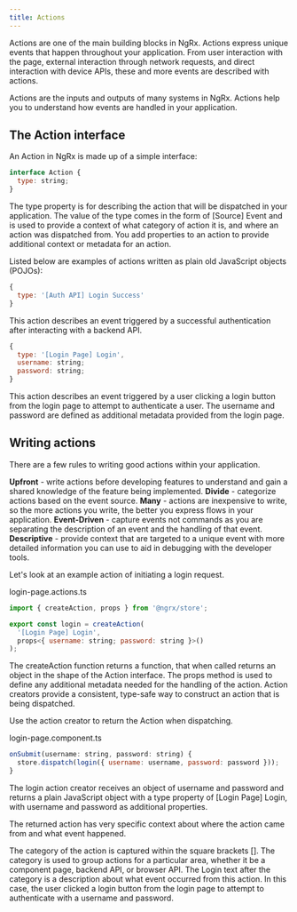 ```yaml
---
title: Actions
---
```


Actions are one of the main building blocks in NgRx. Actions express unique events that happen throughout your application. From user interaction with the page, external interaction through network requests, and direct interaction with device APIs, these and more events are described with actions.

Actions are the inputs and outputs of many systems in NgRx. Actions help you to understand how events are handled in your application.


## The Action interface

An Action in NgRx is made up of a simple interface:
```javascript
interface Action {
  type: string;
}
```
 
The type property is for describing the action that will be dispatched in your application. The value of the type comes in the form of [Source] Event and is used to provide a context of what category of action it is, and where an action was dispatched from. 
You add properties to an action to provide additional context or metadata for an action.

Listed below are examples of actions written as plain old JavaScript objects (POJOs):

```javascript
{
  type: '[Auth API] Login Success'
}
```
This action describes an event triggered by a successful authentication after interacting with a backend API.

```javascript
{
  type: '[Login Page] Login',
  username: string;
  password: string;
}
```
This action describes an event triggered by a user clicking a login button from the login page to attempt to authenticate a user. The username and password are defined as additional metadata provided from the login page.


## Writing actions

There are a few rules to writing good actions within your application.

**Upfront** - write actions before developing features to understand and gain a shared knowledge of the feature being implemented.
**Divide** - categorize actions based on the event source.
**Many** - actions are inexpensive to write, so the more actions you write, the better you express flows in your application.
**Event-Driven** - capture events not commands as you are separating the description of an event and the handling of that event.
**Descriptive** - provide context that are targeted to a unique event with more detailed information you can use to aid in debugging with the developer tools.

Let's look at an example action of initiating a login request.

login-page.actions.ts
```javascript
import { createAction, props } from '@ngrx/store';

export const login = createAction(
  '[Login Page] Login',
  props<{ username: string; password: string }>()
);
```
The createAction function returns a function, that when called returns an object in the shape of the Action interface. The props method is used to define any additional metadata needed for the handling of the action. Action creators provide a consistent, type-safe way to construct an action that is being dispatched.

Use the action creator to return the Action when dispatching.

login-page.component.ts
```javascript
onSubmit(username: string, password: string) {
  store.dispatch(login({ username: username, password: password }));
}
```
The login action creator receives an object of username and password and returns a plain JavaScript object with a type property of [Login Page] Login, with username and password as additional properties.

The returned action has very specific context about where the action came from and what event happened.

The category of the action is captured within the square brackets [].
The category is used to group actions for a particular area, whether it be a component page, backend API, or browser API.
The Login text after the category is a description about what event occurred from this action. In this case, the user clicked a login button from the login page to attempt to authenticate with a username and password.